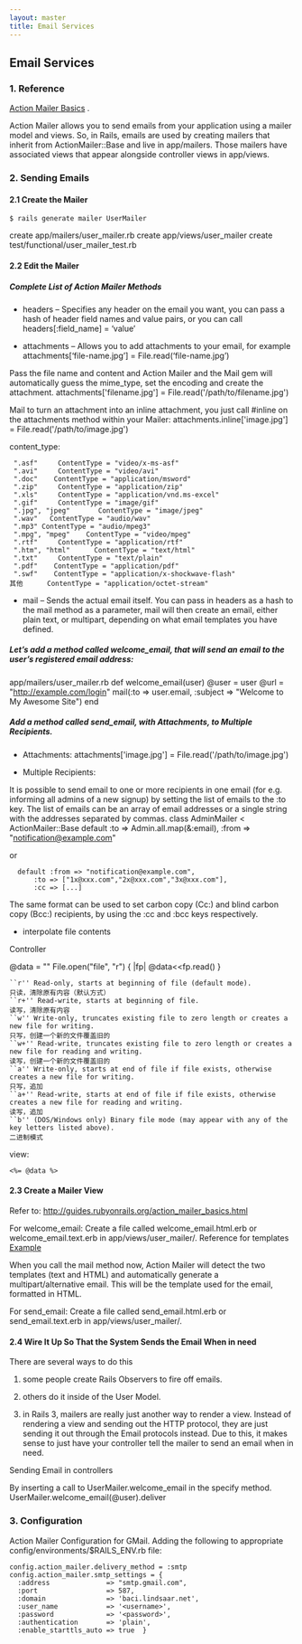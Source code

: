 ```yaml
---
layout: master
title: Email Services
---
```


## Email Services

### 1. Reference

[Action Mailer Basics](http://guides.rubyonrails.org/action_mailer_basics.html) .

Action Mailer allows you to send emails from your application using a mailer model and views. So, in Rails, emails are used by creating mailers that inherit from ActionMailer::Base and live in app/mailers. Those mailers have associated views that appear alongside controller views in app/views.

### 2. Sending Emails

#### 2.1 Create the Mailer

    $ rails generate mailer UserMailer

create    app/mailers/user_mailer.rb
create    app/views/user_mailer
create    test/functional/user_mailer_test.rb

#### 2.2 Edit the Mailer

##### Complete List of Action Mailer Methods

+ headers – Specifies any header on the email you want, you can pass a hash of header field names and value pairs, or you can call headers[:field_name] = ‘value’

+ attachments – Allows you to add attachments to your email, for example attachments[‘file-name.jpg’] = File.read(‘file-name.jpg’)

Pass the file name and content and Action Mailer and the Mail gem will automatically guess the mime_type, set the encoding and create the attachment.
    attachments['filename.jpg'] = File.read('/path/to/filename.jpg')

Mail to turn an attachment into an inline attachment, you just call #inline on the attachments method within your Mailer:
    attachments.inline['image.jpg'] = File.read('/path/to/image.jpg')


content_type:

     ".asf"     ContentType = "video/x-ms-asf" 
     ".avi"     ContentType = "video/avi" 
     ".doc"    ContentType = "application/msword" 
     ".zip"     ContentType = "application/zip" 
     ".xls"     ContentType = "application/vnd.ms-excel" 
     ".gif"     ContentType = "image/gif" 
     ".jpg", "jpeg"       ContentType = "image/jpeg" 
     ".wav"   ContentType = "audio/wav" 
     ".mp3" ContentType = "audio/mpeg3" 
     ".mpg", "mpeg"    ContentType = "video/mpeg" 
     ".rtf"     ContentType = "application/rtf" 
     ".htm", "html"      ContentType = "text/html" 
     ".txt"     ContentType = "text/plain"
     ".pdf"    ContentType = "application/pdf"
     ".swf"    ContentType = "application/x-shockwave-flash"
    其他      ContentType = "application/octet-stream"

+ mail – Sends the actual email itself. You can pass in headers as a hash to the mail method as a parameter, mail will then create an email, either plain text, or multipart, depending on what email templates you have defined.

##### Let’s add a method called welcome_email, that will send an email to the user’s registered email address:
app/mailers/user_mailer.rb
    def welcome_email(user)
      @user = user
      @url  = "http://example.com/login"
      mail(:to => user.email, :subject => "Welcome to My Awesome Site")
    end 

##### Add a method called send_email, with Attachments, to Multiple Recipients.

* Attachments:
    attachments['image.jpg'] = File.read('/path/to/image.jpg')

* Multiple Recipients:

It is possible to send email to one or more recipients in one email (for e.g. informing all admins of a new signup) by setting the list of emails to the :to key. The list of emails can be an array of email addresses or a single string with the addresses separated by commas.
    class AdminMailer < ActionMailer::Base
      default :to => Admin.all.map(&:email),
              :from => "notification@example.com"

or

      default :from => "notification@example.com",
          :to => ["1x@xxx.com","2x@xxx.com","3x@xxx.com"],
          :cc => [...]

The same format can be used to set carbon copy (Cc:) and blind carbon copy (Bcc:) recipients, by using the :cc and :bcc keys respectively.

*  interpolate file contents

Controller

   @data = ""
    File.open("file", "r") { |fp|
            @data<<fp.read()
    }


    ``r'' Read-only, starts at beginning of file (default mode).
    只读，清除原有内容（默认方式）
    ``r+'' Read-write, starts at beginning of file.
    读写，清除原有内容
    ``w'' Write-only, truncates existing file to zero length or creates a new file for writing.
    只写，创建一个新的文件覆盖旧的
    ``w+'' Read-write, truncates existing file to zero length or creates a new file for reading and writing.
    读写，创建一个新的文件覆盖旧的
    ``a'' Write-only, starts at end of file if file exists, otherwise creates a new file for writing.
    只写，追加
    ``a+'' Read-write, starts at end of file if file exists, otherwise creates a new file for reading and writing.
    读写，追加
    ``b'' (DOS/Windows only) Binary file mode (may appear with any of the key letters listed above).
    二进制模式


view:

    <%= @data %>

#### 2.3 Create a Mailer View

Refer to: http://guides.rubyonrails.org/action_mailer_basics.html

For welcome_email:
Create a file called welcome_email.html.erb or welcome_email.text.erb in app/views/user_mailer/. 
Reference for templates [Example](http://guides.rubyonrails.org/action_mailer_basics.html#complete-list-of-action-mailer-methods)

When you call the mail method now, Action Mailer will detect the two templates (text and HTML) and automatically generate a multipart/alternative email.
This will be the template used for the email, formatted in HTML.

For send_email:
Create a file called send_email.html.erb or send_email.text.erb in app/views/user_mailer/. 


#### 2.4 Wire It Up So That the System Sends the Email When in need

There are several ways to do this

1. some people create Rails Observers to fire off emails.

2. others do it inside of the User Model. 

3. in Rails 3, mailers are really just another way to render a view. Instead of rendering a view and sending out the HTTP protocol, they are just sending it out through the Email protocols instead. Due to this, it makes sense to just have your controller tell the mailer to send an email when in need.

Sending Email in controllers  

By inserting a call to UserMailer.welcome_email in the specify method.
    UserMailer.welcome_email(@user).deliver

### 3. Configuration

Action Mailer Configuration for GMail.
Adding the following to appropriate config/environments/$RAILS_ENV.rb file:

    config.action_mailer.delivery_method = :smtp
    config.action_mailer.smtp_settings = {
      :address              => "smtp.gmail.com",
      :port                 => 587,
      :domain               => 'baci.lindsaar.net',
      :user_name            => '<username>',
      :password             => '<password>',
      :authentication       => 'plain',
      :enable_starttls_auto => true  }

